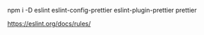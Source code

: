 npm i -D eslint eslint-config-prettier eslint-plugin-prettier prettier

https://eslint.org/docs/rules/
